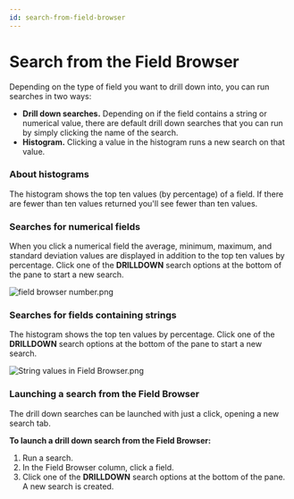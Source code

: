 ```yaml
---
id: search-from-field-browser
---
```


# Search from the Field Browser

Depending on the type of field you want to drill down into, you can run searches in two ways:

* **Drill down searches.** Depending on if the field contains a string or numerical value, there are default drill down searches that you can run by simply clicking the name of the search.
* **Histogram.** Clicking a value in the histogram runs a new search on that value.

### About histograms

The histogram shows the top ten values (by percentage) of a field. If there are fewer than ten values returned you'll see fewer than ten values. 

### Searches for numerical fields

When you click a numerical field the average, minimum, maximum, and standard deviation values are displayed in addition to the top ten values by percentage. Click one of the **DRILLDOWN** search options at the bottom of the pane to start a new search.

![field browser number.png](/img/search/get-started-search/search-page/field-browser-number.png)

### Searches for fields containing strings

The histogram shows the top ten values by percentage. Click one of the **DRILLDOWN** search options at the bottom of the pane to start a new search.

![String values in Field Browser.png](/img/search/get-started-search/search-page/String-values-in-Field-Browser.png)

### Launching a search from the Field Browser

The drill down searches can be launched with just a click, opening a new search tab.

**To launch a drill down search from the Field Browser:**

1.  Run a search.
2.  In the Field Browser column, click a field.
3.  Click one of the **DRILLDOWN** search options at the bottom of the pane. A new search is created.
